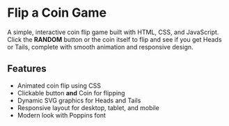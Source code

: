 # Flip a Coin Game

A simple, interactive coin flip game built with HTML, CSS, and JavaScript.  
Click the **RANDOM** button or the coin itself to flip and see if you get Heads or Tails, complete with smooth animation and responsive design.

## Features

- Animated coin flip using CSS
- Clickable button **and** Coin for flipping
- Dynamic SVG graphics for Heads and Tails
- Responsive layout for desktop, tablet, and mobile
- Modern look with Poppins font
